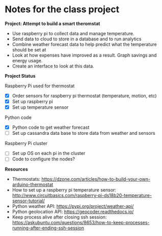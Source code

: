 Notes for the class project
===========================

**Project: Attempt to build a smart theromstat**

  * Use raspberry pi to collect data and manage temperature.
  * Send data to cloud to store in a database and to run analytics
  * Combine weather forecast data to help predict what the temperature should be set at
  * Look at how expenses have improved as a result. Graph savings and energy usage.
  * Create an interface to look at this data.

**Project Status**

Raspberry Pi used for thermostat

 * [x] Order sensors for raspberry pi thermostat (temperature, motion, etc)
 * [x] Set up raspberry pi
 * [x] Set up temperature sensor

Python code

 * [x] Python code to get weather forecast
 * [ ] Set up cassandra data base to store data from weather and sensors
 
Raspberry Pi cluster
 
 * [ ] Set up OS on each pi in the cluster
 * [ ] Code to configure the nodes?

**Resources**

 * Thermostats: https://dzone.com/articles/how-to-build-your-own-arduino-thermostat
 * How to set up a raspberry pi temperature sensor: http://www.circuitbasics.com/raspberry-pi-ds18b20-temperature-sensor-tutorial/
 * Python weather API: https://pypi.org/project/weather-api/
 * Python geolocation API: https://geocoder.readthedocs.io/
 * Keep process alive after closing ssh session: https://askubuntu.com/questions/8653/how-to-keep-processes-running-after-ending-ssh-session
